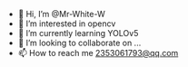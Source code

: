 - 👋 Hi, I’m @Mr-White-W
- 👀 I’m interested in opencv
- 🌱 I’m currently learning YOLOv5
- 💞️ I’m looking to collaborate on ...
- 📫 How to reach me 2353061793@qq.com

<!---
Mr-White-W/Mr-White-W is a ✨ special ✨ repository because its `README.md` (this file) appears on your GitHub profile.
You can click the Preview link to take a look at your changes.
--->
